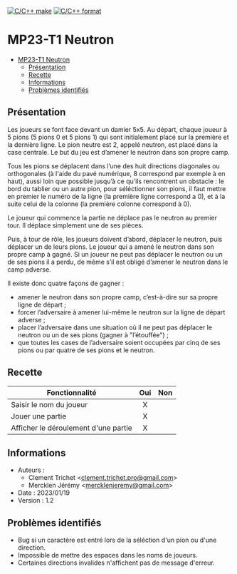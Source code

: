[![C/C++ make](https://github.com/btssn-lasalle84/MP23-T1/actions/workflows/c-cpp.yml/badge.svg?branch=develop)](https://github.com/btssn-lasalle84/MP23-T1/actions/workflows/c-cpp.yml) [![C/C++ format](https://github.com/btssn-lasalle84/MP23-T1/actions/workflows/cppformat.yml/badge.svg?branch=develop)](https://github.com/btssn-lasalle84/MP23-T1/actions/workflows/cppformat.yml)

# MP23-T1 Neutron

- [MP23-T1 Neutron](#mp23-t1-neutron)
  - [Présentation](#présentation)
  - [Recette](#recette)
  - [Informations](#informations)
  - [Problèmes identifiés](#problèmes-identifiés)

## Présentation

Les joueurs se font face devant un damier 5x5. Au départ, chaque joueur à 5 pions (5 pions 0 et 5 pions 1) qui sont initialement placé sur la première et la dernière ligne. Le pion neutre est 2, appelé neutron, est placé dans la case centrale. Le but du jeu est d’amener le neutron dans son propre camp.

Tous les pions se déplacent dans l’une des huit directions diagonales ou orthogonales (à l'aide du pavé numérique, 8 correspond par exemple à en haut), aussi loin que possible jusqu’à ce qu’ils rencontrent un obstacle : le bord du tablier ou un autre pion, pour séléctionner son pions, il faut mettre en premier le numéro de la ligne (la première ligne correspond a 0), et à la suite celui de la colonne (la première colonne correspond à 0).

Le joueur qui commence la partie ne déplace pas le neutron au premier tour. Il déplace simplement une de ses pièces.

Puis, à tour de rôle, les joueurs doivent d’abord, déplacer le neutron, puis déplacer un de leurs pions.
Le joueur qui a amené le neutron dans son propre camp à gagné. Si un joueur ne peut pas déplacer le
neutron ou un de ses pions il a perdu, de même s’il est obligé d’amener le neutron dans le camp adverse.

Il existe donc quatre façons de gagner :

- amener le neutron dans son propre camp, c’est-à-dire sur sa propre ligne de départ ;
- forcer l’adversaire à amener lui-même le neutron sur la ligne de départ adverse ;
- placer l’adversaire dans une situation où il ne peut pas déplacer le neutron ou un de ses pions
(gagner à "l’étouffée") ;
- que toutes les cases de l’adversaire soient occupées par cinq de ses pions ou par quatre de ses pions
et le neutron.

## Recette

|Fonctionnalité                      |Oui|Non|
|------------------------------------|:-:|:-:|
|Saisir le nom du joueur             | X |   |
|Jouer une partie                    | X |   |
|Afficher le déroulement d'une partie| X |   |

## Informations

- Auteurs :
  - Clement Trichet <<clement.trichet.pro@gmail.com>>
  - Mercklen Jérémy <<mercklenjeremy@gmail.com>>
- Date : 2023/01/19
- Version : 1.2

## Problèmes identifiés

- Bug si un caractère est entré lors de la séléction d'un pion ou d'une direction.
- Impossible de mettre des espaces dans les noms de joueurs.
- Certaines directions invalides n'affichent pas de message d'erreur.
